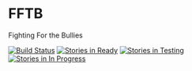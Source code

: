 # FFTB
Fighting For the Bullies

[![Build Status](https://travis-ci.org/matuck/FFTB.svg?branch=master)](https://travis-ci.org/matuck/FFTB)
[![Stories in Ready](https://badge.waffle.io/matuck/FFTB.svg?label=ready&title=Ready)](http://waffle.io/matuck/FFTB)
[![Stories in Testing](https://badge.waffle.io/matuck/FFTB.svg?label=testing&title=Testing)](http://waffle.io/matuck/FFTB)
[![Stories in In Progress](https://badge.waffle.io/matuck/FFTB.svg?label=In%20Progress&title=In%20Progress)](http://waffle.io/matuck/FFTB)
